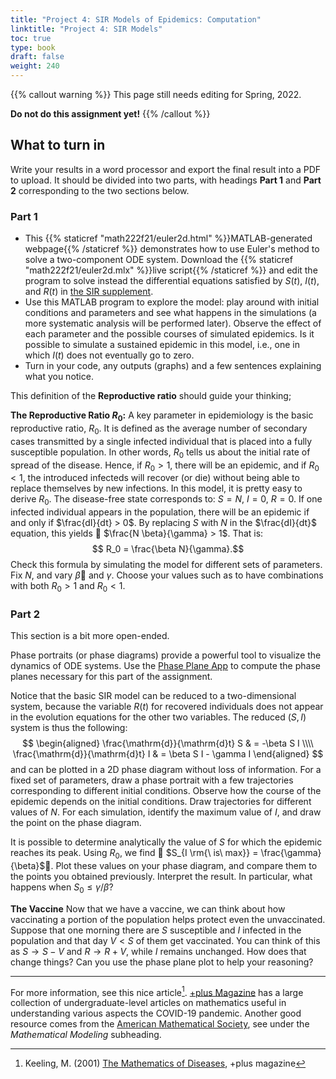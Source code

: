 ```yaml
---
title: "Project 4: SIR Models of Epidemics: Computation"
linktitle: "Project 4: SIR Models"
toc: true
type: book
draft: false
weight: 240
---
```

{{% callout warning %}}
This page still needs editing for Spring, 2022.

**Do not do this assignment yet!**
{{% /callout %}}

## What to turn in

Write your results in a word processor and export the final result into a PDF to upload. It should be divided into two parts, with headings **Part 1** and **Part 2** corresponding to the two sections below.

### Part 1

* This {{% staticref "math222f21/euler2d.html" %}}MATLAB-generated webpage{{% /staticref %}} demonstrates how to use Euler's method to solve a two-component ODE system. Download the {{% staticref "math222f21/euler2d.mlx" %}}live script{{% /staticref %}} and edit the program to solve instead the differential equations satisfied by $S(t)$, $I(t)$, and $R(t)$ in [the SIR supplement](../../supplements/sir_modeling).
* Use this MATLAB program to explore the model: play around with initial conditions and parameters and see what happens in the simulations (a more systematic analysis will be performed later). Observe the effect of each parameter and the possible courses of simulated epidemics. Is it possible to simulate a sustained epidemic in this model, i.e., one in which $I(t)$ does not eventually go to zero.
* Turn in your code, any outputs (graphs) and a few sentences explaining what you notice.

This definition of the __Reproductive ratio__ should guide your thinking;

__The Reproductive Ratio $R_0$:__ A key parameter in epidemiology is the basic reproductive ratio, $R_0$. It is defined as the average number of secondary cases transmitted by a single infected individual that is placed into a fully susceptible population. In other words, $R_0$ tells us about the initial rate of spread of the disease. Hence, if $R_0 > 1$, there will be an epidemic, and if $R_0 < 1$, the introduced infecteds will recover (or die) without being able to replace themselves by new infections. In this model, it is pretty easy to derive $R_0$. The disease-free state corresponds to: $S=N$, $I=0$, $R=0$. If one infected individual appears in the population, there will be an epidemic if and only if $\frac{dI}{dt} > 0$. By replacing $S$ with $N$ in the $\frac{dI}{dt}$ equation, this yields  $\frac{N \beta}{\gamma} > 1$. That is:
$$ R_0 = \frac{\beta N}{\gamma}.$$ Check this formula by simulating the model for different sets of parameters. Fix $N$, and vary $\beta$ and $\gamma$. Choose your values such as to have combinations with both $R_0 > 1$ and $R_0 < 1$. 

[^3]:MATLAB hint: Using the equality operator == compares two matrices of equal size element by element, and yields a logical matrix (a matrix whose entries are all logical true (1) or false (0)) of the same size as a result. In contrast, the function __isequal()__ checks wheter two matrices are identical and returns a single logical value.

### Part 2

This section is a bit more open-ended.  

Phase portraits (or phase diagrams) provide a powerful tool to visualize the dynamics of ODE systems. Use the [Phase Plane App](https://github.com/MathWorks-Teaching-Resources/Phase-Plane-and-Slope-Field) to compute the phase planes necessary for this part of the assignment.

Notice that the basic SIR model can be reduced to a two-dimensional system, because the variable $R(t)$ for recovered individuals does not appear in the evolution equations for the other two variables. The reduced $(S,I)$ system is thus the following:
$$
\begin{aligned}
\frac{\mathrm{d}}{\mathrm{d}t} S & = -\beta S I \\\\
\frac{\mathrm{d}}{\mathrm{d}t} I & = \beta S I - \gamma I
\end{aligned}
$$
and can be plotted in a 2D phase diagram without loss of information. For a fixed set of parameters, draw a phase portrait with a few trajectories corresponding to different initial conditions. Observe how the course of the epidemic depends on the initial conditions. Draw trajectories for different values of $N$. For each simulation, identify the maximum value of $I$, and draw the point on the phase diagram. 

It is possible to determine analytically the value of $S$ for which the epidemic reaches its peak. Using $R_0$, we find  $S_{I \rm{\ is\ max}} = \frac{\gamma}{\beta}$. Plot these values on your phase diagram, and compare them to the points you obtained previously. Interpret the result. In particular, what
happens when $S_0 \le \gamma/\beta$?

__The Vaccine__ Now that we have a vaccine, we can think about how vaccinating a portion of the population helps protect even the unvaccinated. Suppose that one morning there are $S$ susceptible and $I$ infected in the population and that day $V<S$ of them get vaccinated. You can think of this as $S\to S-V$ and $R\to R+V$, while $I$ remains unchanged. How does that change things? Can you use the phase plane plot to help your reasoning?

---
For more information, see this nice article[^2]. [+plus Magazine](https://plus.maths.org/content/tags/covid-19) has a large collection of undergraduate-level articles on mathematics useful in understanding various aspects the COVID-19 pandemic. Another good resource comes from the [American Mathematical Society](http://www.ams.org/home/covid-19), see under the _Mathematical Modeling_ subheading.

[^1]: Kermack, W. O. and McKendrick, A.G. (1927) [Contribution to the matimatical theory of epidemics--1.](https://royalsocietypublishing.org/doi/10.1098/rspa.1927.0118), _Proc. Roy. Soc._ __115A__, 700.

[^2]: Keeling, M. (2001) [The Mathematics of Diseases](https://plus.maths.org/content/os/issue14/features/diseases/index), +plus magazine